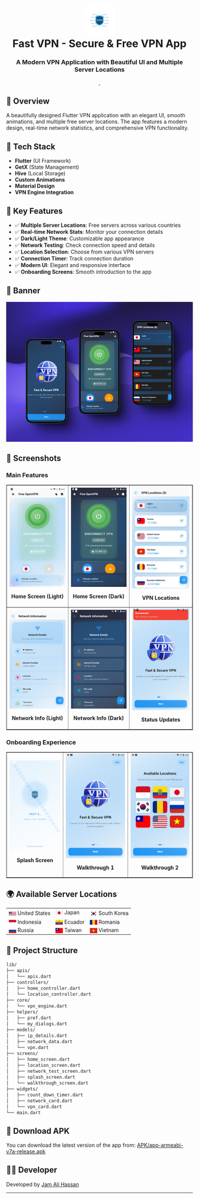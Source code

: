 <div align="center">
  <h1>
    <img src="assets/images/logo-removebg.png" width="80px"><br/>
    Fast VPN - Secure & Free VPN App
  </h1>
  <h3>A Modern VPN Application with Beautiful UI and Multiple Server Locations</h3>
</div>

<p align="center">
    <a href="https://github.com/jamalihassan0307/" target="_blank">
        <img alt="" src="https://img.shields.io/badge/GitHub-100000?style=for-the-badge&logo=github&logoColor=white" />
    </a>
    <a href="https://www.linkedin.com/in/jamalihassan0307/" target="_blank">
        <img alt="" src="https://img.shields.io/badge/LinkedIn-0077B5?style=for-the-badge&logo=linkedin&logoColor=white" />
    </a>
</p>

## 📌 Overview

A beautifully designed Flutter VPN application with an elegant UI, smooth animations, and multiple free server locations. The app features a modern design, real-time network statistics, and comprehensive VPN functionality.

## 🚀 Tech Stack

- **Flutter** (UI Framework)
- **GetX** (State Management)
- **Hive** (Local Storage)
- **Custom Animations**
- **Material Design**
- **VPN Engine Integration**

## 🔑 Key Features

- ✅ **Multiple Server Locations**: Free servers across various countries
- ✅ **Real-time Network Stats**: Monitor your connection details
- ✅ **Dark/Light Theme**: Customizable app appearance
- ✅ **Network Testing**: Check connection speed and details
- ✅ **Location Selection**: Choose from various VPN servers
- ✅ **Connection Timer**: Track connection duration
- ✅ **Modern UI**: Elegant and responsive interface
- ✅ **Onboarding Screens**: Smooth introduction to the app

## 📸 Banner

<img src="screenshots/VPN_banner.png" alt="Fast VPN App Banner" />

## 📸 Screenshots

### Main Features

<table border="1">
  <tr>
    <td align="center">
      <img src="screenshots/home (light theme).png" alt="Home Light" width="250"/>
      <p><b>Home Screen (Light)</b></p>
    </td>
    <td align="center">
      <img src="screenshots/home (dark theme).png" alt="Home Dark" width="250"/>
      <p><b>Home Screen (Dark)</b></p>
    </td>
    <td align="center">
      <img src="screenshots/vpn_location(light theme).png" alt="Locations" width="250"/>
      <p><b>VPN Locations</b></p>
    </td>
  </tr>
  <tr>
    <td align="center">
      <img src="screenshots/network_info(light theme).png" alt="Network Light" width="250"/>
      <p><b>Network Info (Light)</b></p>
    </td>
    <td align="center">
      <img src="screenshots/network_info(dark theme).png" alt="Network Dark" width="250"/>
      <p><b>Network Info (Dark)</b></p>
    </td>
    <td align="center">
      <img src="screenshots/toast.png" alt="Toast" width="250"/>
      <p><b>Status Updates</b></p>
    </td>
  </tr>
</table>

### Onboarding Experience

<table border="1">
  <tr>
    <td align="center">
      <img src="screenshots/splash.png" alt="Splash" width="250"/>
      <p><b>Splash Screen</b></p>
    </td>
    <td align="center">
      <img src="screenshots/walk1(light theme).png" alt="Walkthrough 1" width="250"/>
      <p><b>Walkthrough 1</b></p>
    </td>
    <td align="center">
      <img src="screenshots/walk2(light theme).png" alt="Walkthrough 2" width="250"/>
      <p><b>Walkthrough 2</b></p>
    </td>
  </tr>
</table>

## 🌍 Available Server Locations

<table>
  <tr>
    <td>
      <img src="assets/flags/us.png" width="20" style="vertical-align: middle"> United States
    </td>
    <td>
      <img src="assets/flags/japan.png" width="20" style="vertical-align: middle"> Japan
    </td>
    <td>
      <img src="assets/flags/kr.png" width="20" style="vertical-align: middle"> South Korea
    </td>
  </tr>
  <tr>
    <td>
      <img src="assets/flags/id.png" width="20" style="vertical-align: middle"> Indonesia
    </td>
    <td>
      <img src="assets/flags/ec.png" width="20" style="vertical-align: middle"> Ecuador
    </td>
    <td>
      <img src="assets/flags/ro.png" width="20" style="vertical-align: middle"> Romania
    </td>
  </tr>
  <tr>
    <td>
      <img src="assets/flags/ru.png" width="20" style="vertical-align: middle"> Russia
    </td>
    <td>
      <img src="assets/flags/tw.png" width="20" style="vertical-align: middle"> Taiwan
    </td>
    <td>
      <img src="assets/flags/vn.png" width="20" style="vertical-align: middle"> Vietnam
    </td>
  </tr>
</table>

## 📁 Project Structure

```
lib/
├── apis/
│   └── apis.dart
├── controllers/
│   ├── home_controller.dart
│   └── location_controller.dart
├── core/
│   └── vpn_engine.dart
├── helpers/
│   ├── pref.dart
│   └── my_dialogs.dart
├── models/
│   ├── ip_details.dart
│   ├── network_data.dart
│   └── vpn.dart
├── screens/
│   ├── home_screen.dart
│   ├── location_screen.dart
│   ├── network_test_screen.dart
│   ├── splash_screen.dart
│   └── walkthrough_screen.dart
├── widgets/
│   ├── count_down_timer.dart
│   ├── network_card.dart
│   └── vpn_card.dart
└── main.dart
```

## 📱 Download APK

You can download the latest version of the app from:
[APK/app-armeabi-v7a-release.apk](APK/app-armeabi-v7a-release.apk)

## 👨‍💻 Developer

Developed by [Jam Ali Hassan](https://github.com/jamalihassan0307)

---

